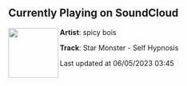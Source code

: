 ## Currently Playing on SoundCloud

[<img align="left" width="100" src="https://i1.sndcdn.com/artworks-DdwwxWv2ORlT3YXN-RDIcRA-t500x500.jpg">](https://soundcloud.com/spicyboismusic/star-monster-self-hypnosis?in=starmonsterofficial/sets/spicy-bois-new-release)

**Artist**: spicy bois 

**Track**: Star Monster - Self Hypnosis

Last updated at 06/05/2023 03:45
